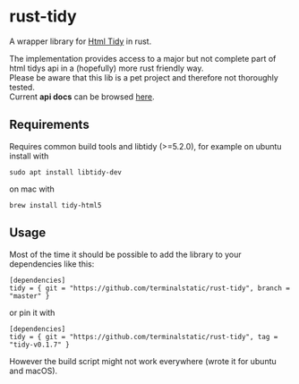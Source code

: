 # rust-tidy

A wrapper library for [Html Tidy](https://github.com/htacg/tidy-html5) in rust.

The implementation provides access to a major but not complete part of html tidys api in a (hopefully) more rust friendly way.<br />
Please be aware that this lib is a pet project and therefore not thoroughly tested.<br />
Current **api docs** can be browsed [here](https://terminalstatic.github.io/rust-tidy/tidy/index.html).

## Requirements

Requires common build tools and libtidy (>=5.2.0), 
for example on ubuntu install with

````sudo apt install libtidy-dev````

on mac with

````brew install tidy-html5````

## Usage

Most of the time it should be possible to add the library to your dependencies like this: 
````
[dependencies]
tidy = { git = "https://github.com/terminalstatic/rust-tidy", branch = "master" }
````
or pin it with
````
[dependencies]
tidy = { git = "https://github.com/terminalstatic/rust-tidy", tag = "tidy-v0.1.7" }
````

However the build script might not work everywhere (wrote it for ubuntu and macOS). 
